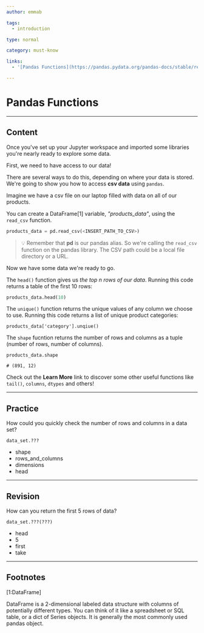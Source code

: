 ```yaml
---
author: emmab

tags:
  - introduction

type: normal

category: must-know

links:
  - '[Pandas Functions](https://pandas.pydata.org/pandas-docs/stable/reference/general_functions.html){website}'

---
```

# Pandas Functions

---
## Content

Once you've set up your Jupyter workspace and imported some libraries you're nearly ready to explore some data.

First, we need to have access to our data!

There are several ways to do this, depending on where your data is stored. We're going to show you how to access **csv data** using `pandas`.

Imagine we have a csv file on our laptop filled with data on all of our products.

You can create a DataFrame[1] variable, *"products_data"*, using the `read_csv` function.

```python
products_data = pd.read_csv(<INSERT_PATH_TO_CSV>)
```

> 💡 Remember that **pd** is our pandas alias. So we're calling the `read_csv` function on the pandas library. The CSV path could be a local file directory or a URL.

Now we have some data we're ready to go.

The `head()` function gives us *the top n rows of our data*. Running this code returns a table of the first 10 rows:

```python
products_data.head(10)
```

The `unique()` function returns the unique values of any column we choose to use. Running this code returns a list of unique product categories:

```
products_data['category'].unqiue()
```

The `shape` fucntion returns the number of rows and columns as a tuple (number of rows, number of columns).

```
products_data.shape

# (891, 12)
```

Check out the **Learn More** link to discover some other useful functions like `tail()`, `columns`, `dtypes` and others!

---
## Practice

How could you quickly check the number of rows and columns in a data set?

```
data_set.???
```

- shape
- rows_and_columns
- dimensions
- head

---
## Revision

How can you return the first 5 rows of data?

```
data_set.???(???)
```

- head
- 5
- first
- take

---
## Footnotes

[1:DataFrame]

DataFrame is a 2-dimensional labeled data structure with columns of potentially different types. You can think of it like a spreadsheet or SQL table, or a dict of Series objects. It is generally the most commonly used pandas object.
